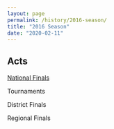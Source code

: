 ```yaml
---
layout: page
permalink: /history/2016-season/
title: "2016 Season"
date: "2020-02-11"
---
```


## Acts

[National Finals](https://www.biblequiz.com/history/2016-season/2016-nationals/)

Tournaments

District Finals

Regional Finals
